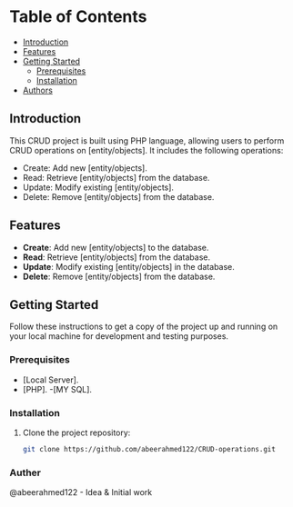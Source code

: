 # Table of Contents
- [Introduction](#introduction)
- [Features](#features)
- [Getting Started](#getting-started)
  - [Prerequisites](#prerequisites)
  - [Installation](#installation)
- [Authors](#authors)

## Introduction
This CRUD project is built using PHP language, allowing users to perform CRUD operations on [entity/objects]. It includes the following operations:

- Create: Add new [entity/objects].
- Read: Retrieve [entity/objects] from the database.
- Update: Modify existing [entity/objects].
- Delete: Remove [entity/objects] from the database.

## Features
- **Create**: Add new [entity/objects] to the database.
- **Read**: Retrieve [entity/objects] from the database.
- **Update**: Modify existing [entity/objects] in the database.
- **Delete**: Remove [entity/objects] from the database.

## Getting Started
Follow these instructions to get a copy of the project up and running on your local machine for development and testing purposes.

### Prerequisites
- [Local Server].
- [PHP].
-[MY SQL].
### Installation
1. Clone the project repository:
   ```bash
   git clone https://github.com/abeerahmed122/CRUD-operations.git

### Auther
@abeerahmed122 - Idea & Initial work


